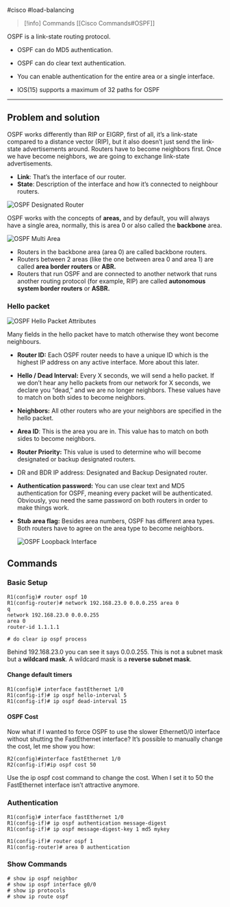 #cisco #load-balancing

> [!info] Commands
> [[Cisco Commands#OSPF]]

OSPF is a link-state routing protocol.

- OSPF can do MD5 authentication.
- OSPF can do clear text authentication.
- You can enable authentication for the entire area or a single interface.

- IOS(15) supports a maximum of 32 paths for OSPF

---
## Problem and solution
OSPF works differently than RIP or EIGRP, first of all, it’s a link-state compared to a distance vector (RIP), but it also doesn’t just send the link-state advertisements around. Routers have to become neighbors first. Once we have become neighbors, we are going to exchange link-state advertisements.  

- **Link**: That’s the interface of our router.
- **State**: Description of the interface and how it’s connected to neighbour routers.

![OSPF Designated Router](https://cdn.networklessons.com/wp-content/uploads/2013/02/ospf-designated-router.png)

OSPF works with the concepts of **areas,** and by default, you will always have a single area, normally, this is area 0 or also called the **backbone** area.

![OSPF Multi Area](https://cdn.networklessons.com/wp-content/uploads/2013/02/ospf-multi-area.png)

- Routers in the backbone area (area 0) are called backbone routers.
- Routers between 2 areas (like the one between area 0 and area 1) are called **area border routers** or **ABR.**
- Routers that run OSPF and are connected to another network that runs another routing protocol (for example, RIP) are called **autonomous system border routers** or **ASBR.**

### Hello packet
![OSPF Hello Packet Attributes](https://cdn.networklessons.com/wp-content/uploads/2013/02/ospf-hello-packet-attributes.png)

Many fields in the hello packet have to match otherwise they wont become neighbours.
- **Router ID:** Each OSPF router needs to have a unique ID which is the highest IP address on any active interface. More about this later.
- **Hello / Dead Interval:** Every X seconds, we will send a hello packet. If we don’t hear any hello packets from our network for X seconds, we declare you “dead,” and we are no longer neighbors. These values have to match on both sides to become neighbors.
- **Neighbors:** All other routers who are your neighbors are specified in the hello packet.
- **Area ID**: This is the area you are in. This value has to match on both sides to become neighbors.
- **Router Priority:** This value is used to determine who will become designated or backup designated routers.
- DR and BDR IP address: Designated and Backup Designated router.
- **Authentication password:** You can use clear text and MD5 authentication for OSPF, meaning every packet will be authenticated. Obviously, you need the same password on both routers in order to make things work.
- **Stub area flag:** Besides area numbers, OSPF has different area types. Both routers have to agree on the area type to become neighbors.

    ![OSPF Loopback Interface](https://cdn.networklessons.com/wp-content/uploads/2013/02/ospf-loopback-interface.png)

## Commands

### Basic Setup
```
R1(config)# router ospf 10
R1(config-router)# network 192.168.23.0 0.0.0.255 area 0
q
network 192.168.23.0 0.0.0.255
area 0
router-id 1.1.1.1

# do clear ip ospf process
```
Behind 192.168.23.0 you can see it says 0.0.0.255. This is not a subnet mask but a **wildcard mask**. A wildcard mask is a **reverse subnet mask**.

#### Change default timers
```
R1(config)# interface fastEthernet 1/0
R1(config-if)# ip ospf hello-interval 5
R1(config-if)# ip ospf dead-interval 15
```

#### OSPF Cost
Now what if I wanted to force OSPF to use the slower Ethernet0/0 interface without shutting the FastEthernet interface? It’s possible to manually change the cost, let me show you how:

```
R2(config)#interface fastEthernet 1/0
R2(config-if)#ip ospf cost 50
```

Use the ip ospf cost command to change the cost. When I set it to 50 the FastEthernet interface isn’t attractive anymore.
### Authentication
```
R1(config)# interface fastEthernet 1/0
R1(config-if)# ip ospf authentication message-digest
R1(config-if)# ip ospf message-digest-key 1 md5 mykey

R1(config-if)# router ospf 1
R1(config-router)# area 0 authentication

```
### Show Commands
```
# show ip ospf neighbor
# show ip ospf interface g0/0
# show ip protocols
# show ip route ospf
```
